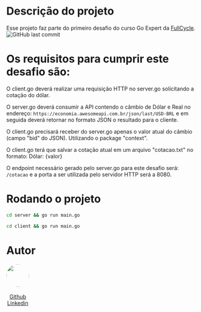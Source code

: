 # Descrição do projeto
Esse projeto faz parte do primeiro desafio do curso Go Expert da [FullCycle](https://fullcycle.com.br/).<br>
<img alt="GitHub last commit" src="https://img.shields.io/github/last-commit/ClaudionorJunior/challenge-bid-server-client-goexpert">

# Os requisitos para cumprir este desafio são:
O client.go deverá realizar uma requisição HTTP no server.go solicitando a cotação do dólar.
 
O server.go deverá consumir a API contendo o câmbio de Dólar e Real no endereço: `https://economia.awesomeapi.com.br/json/last/USD-BRL` e em seguida deverá retornar no formato JSON o resultado para o cliente.

O client.go precisará receber do server.go apenas o valor atual do câmbio (campo "bid" do JSON). Utilizando o package "context".
 
O client.go terá que salvar a cotação atual em um arquivo "cotacao.txt" no formato: Dólar: {valor}
 
O endpoint necessário gerado pelo server.go para este desafio será: `/cotacao` e a porta a ser utilizada pelo servidor HTTP será a 8080.

# Rodando o projeto
```sh
cd server && go run main.go
```
```sh
cd client && go run main.go
```

# Autor
<view style="display:flex;">
  <view style="display:flex; flex-direction:column; align-items:center;">
    <img src="https://avatars.githubusercontent.com/u/82416762?v=4" width=60 style="border-radius: 30px"><br>
    <a href="https://github.com/ClaudionorJunior">Github</a>
    <a href="https://www.linkedin.com/in/claudionorsilva">Linkedin</a>
  </view>
</view>